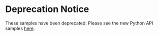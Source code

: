 # Deprecation Notice

These samples have been deprecated. Please see the new Python API samples [here](https://github.com/auth0-samples/auth0-python-web-app).